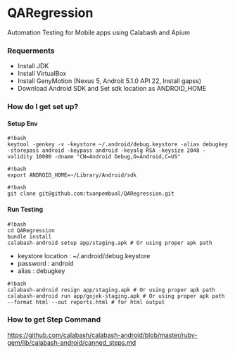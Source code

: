 # QARegression
Automation Testing for Mobile apps using Calabash and Apium

### Requerments
* Install JDK
* Install VirtualBox
* Install GenyMotion (Nexus 5, Androit 5.1.0 API 22, Install gapss)
* Download Android SDK and Set sdk location as ANDROID_HOME

### How do I get set up? ###
#### Setup Env ####
```
#!bash
keytool -genkey -v -keystore ~/.android/debug.keystore -alias debugkey -storepass android -keypass android -keyalg RSA -keysize 2048 -validity 10000 -dname "CN=Android Debug,O=Android,C=US"
```

```
#!bash
export ANDROID_HOME=~/Library/Android/sdk
```

```
#!bash
git clone git@github.com:tuanpembual/QARegression.git
```

#### Run Testing ####
```
#!bash
cd QARegression
bundle install
calabash-android setup app/staging.apk # Or using proper apk path
```

* keystore location : ~/.android/debug.keystore
* password : android
* alias : debugkey

```
#!bash
calabash-android resign app/staging.apk # Or using proper apk path
calabash-android run app/gojek-staging.apk # Or using proper apk path
--format html --out reports.html # for html output
```

### How to get Step Command
https://github.com/calabash/calabash-android/blob/master/ruby-gem/lib/calabash-android/canned_steps.md
